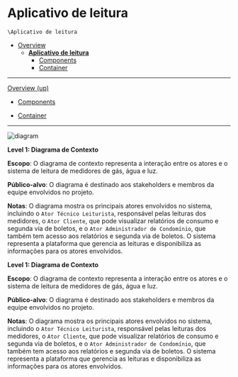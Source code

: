 # Aplicativo de leitura

`\Aplicativo de leitura`

* [Overview](../README.md)
  * [**Aplicativo de leitura**](../Aplicativo%20de%20leitura/README.md)
    * [Components](../Aplicativo%20de%20leitura/Components/README.md)
    * [Container](../Aplicativo%20de%20leitura/Container/README.md)

---

[Overview (up)](../README.md)

- [Components](../Aplicativo%20de%20leitura/Components/README.md)

- [Container](../Aplicativo%20de%20leitura/Container/README.md)

---

![diagram](https://www.plantuml.com/plantuml/svg/0/hLEnRjim4DqD-1ykdXmWiPPEdM8uHXF0IGF7QP59k8W7vm2ALCYZc-PlF1KTElKJz6Cb9Sk2cwHJ9v7lxjvxVAJElA2JKEhXu8XDeOCYU1If_CSiS_XjicPv30_1aoki4J8oAMoPeNACPgD35RBPXzCRZKRkhXQPHY4l4SfdgVjP9bL3FHmiflUVxrRvrylLHRwOVvfVdu-F4tv3pbipdefr-OeAmuND5yGI74Td9p1A5LZLFviIzALHh2sfSkIZAGGBqlL4gBB6rziDQQX88-Xc2a5P3oKfLZRsJ4R7dNm-VvRMmanpfADETxTzfLMqE3m5WY2i-IMY7c9A6wv_n5LCSLrl_GdKstL08D3XvKt1VAfADl503bNIjqRP1DZEma4zyROjzQ_OyygNPwDI13R43HvC5lqOD4vkltkXSdpBwPEItgtU86tmfBqFaleStp_hSB0a_VxLzifBmYR27RrFm_lH_PNq_L_OXtR2nUkL-hVZDlDuI1zA6pruMWUZ43RSk7smciGU4lyZ-lyerL7zzRpc9hNJQOciFLJei4tiZ8ngVfa_)



**Level 1: Diagrama de Contexto**

**Escopo**: O diagrama de contexto representa a interação entre os atores e o sistema de leitura de medidores de gás, água e luz.

**Público-alvo**: O diagrama é destinado aos stakeholders e membros da equipe envolvidos no projeto.

**Notas**: O diagrama mostra os principais atores envolvidos no sistema, incluindo o `Ator Técnico Leiturista`, responsável pelas leituras dos medidores, o `Ator Cliente`, que pode visualizar relatórios de consumo e segunda via de boletos, e o `Ator Administrador de Condomínio`, que também tem acesso aos relatórios e segunda via de boletos. O sistema representa a plataforma que gerencia as leituras e disponibiliza as informações para os atores envolvidos.


**Level 1: Diagrama de Contexto**

**Escopo**: O diagrama de contexto representa a interação entre os atores e o sistema de leitura de medidores de gás, água e luz.

**Público-alvo**: O diagrama é destinado aos stakeholders e membros da equipe envolvidos no projeto.

**Notas**: O diagrama mostra os principais atores envolvidos no sistema, incluindo o `Ator Técnico Leiturista`, responsável pelas leituras dos medidores, o `Ator Cliente`, que pode visualizar relatórios de consumo e segunda via de boletos, e o `Ator Administrador de Condomínio`, que também tem acesso aos relatórios e segunda via de boletos. O sistema representa a plataforma que gerencia as leituras e disponibiliza as informações para os atores envolvidos.

